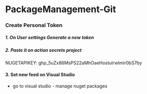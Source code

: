 # PackageManagement-Git



### Create Personal Token
##### 1. On User settings Generate a new token
##### 2. Paste it on action secrets project
NUGETAPIKEY: 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

#### 3. Set new feed on Visual Studio
- go to visual studio - manage nuget packages

